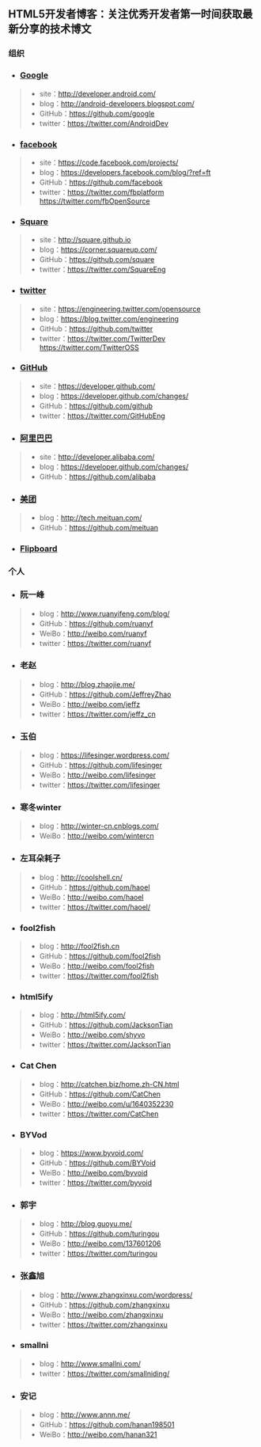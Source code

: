 ## HTML5开发者博客：关注优秀开发者第一时间获取最新分享的技术博文
### 组织

* ### [Google](https://developers.google.com/)
> * site：http://developer.android.com/
> * blog：http://android-developers.blogspot.com/
> * GitHub：https://github.com/google
> * twitter：https://twitter.com/AndroidDev

* ### [facebook](https://developers.facebook.com/)
> * site：https://code.facebook.com/projects/
> * blog：https://developers.facebook.com/blog/?ref=ft
> * GitHub：https://github.com/facebook
> * twitter：https://twitter.com/fbplatform    https://twitter.com/fbOpenSource

* ### [Square](http://square.github.io)
> * site：http://square.github.io
> * blog：https://corner.squareup.com/
> * GitHub：https://github.com/square
> * twitter：https://twitter.com/SquareEng  

* ### [twitter](https://dev.twitter.com/)
> * site：https://engineering.twitter.com/opensource
> * blog：https://blog.twitter.com/engineering
> * GitHub：https://github.com/twitter
> * twitter：https://twitter.com/TwitterDev
https://twitter.com/TwitterOSS

* ### [GitHub](https://developer.github.com/)
> * site：https://developer.github.com/
> * blog：https://developer.github.com/changes/
> * GitHub：https://github.com/github
> * twitter：https://twitter.com/GitHubEng

* ### [阿里巴巴](http://developer.alibaba.com/)
> * site：http://developer.alibaba.com/
> * blog：https://developer.github.com/changes/
> * GitHub：https://github.com/alibaba

* ### [美团](http://tech.meituan.com/)
> * blog：http://tech.meituan.com/
> * GitHub：https://github.com/meituan

* ### [Flipboard](https://github.com/Flipboard)

### 个人

* ### 阮一峰
> * blog：http://www.ruanyifeng.com/blog/
> * GitHub：https://github.com/ruanyf
> * WeiBo：http://weibo.com/ruanyf
> * twitter：https://twitter.com/ruanyf

* ### 老赵
> * blog：http://blog.zhaojie.me/
> * GitHub：https://github.com/JeffreyZhao
> * WeiBo：http://weibo.com/jeffz
> * twitter：https://twitter.com/jeffz_cn

* ### 玉伯
> * blog：https://lifesinger.wordpress.com/
> * GitHub：https://github.com/lifesinger
> * WeiBo：http://weibo.com/lifesinger
> * twitter：https://twitter.com/lifesinger

* ### 寒冬winter
> * blog：http://winter-cn.cnblogs.com/
> * WeiBo：http://weibo.com/wintercn

* ### 左耳朵耗子
> * blog：http://coolshell.cn/
> * GitHub：https://github.com/haoel
> * WeiBo：http://weibo.com/haoel
> * twitter：https://twitter.com/haoel/

* ### fool2fish
> * blog：http://fool2fish.cn
> * GitHub：https://github.com/fool2fish
> * WeiBo：http://weibo.com/fool2fish
> * twitter：https://twitter.com/fool2fish

* ### html5ify
> * blog：http://html5ify.com/
> * GitHub：https://github.com/JacksonTian
> * WeiBo：http://weibo.com/shyvo
> * twitter：https://twitter.com/JacksonTian

* ### Cat Chen
> * blog：http://catchen.biz/home.zh-CN.html
> * GitHub：https://github.com/CatChen
> * WeiBo：http://weibo.com/u/1640352230
> * twitter：https://twitter.com/CatChen

* ### BYVod
> * blog：https://www.byvoid.com/
> * GitHub：https://github.com/BYVoid
> * WeiBo：http://weibo.com/byvoid
> * twitter：https://twitter.com/byvoid

* ### 郭宇
> * blog：http://blog.guoyu.me/
> * GitHub：https://github.com/turingou
> * WeiBo：http://weibo.com/137601206
> * twitter：https://twitter.com/turingou

* ### 张鑫旭
> * blog：http://www.zhangxinxu.com/wordpress/
> * GitHub：https://github.com/zhangxinxu
> * WeiBo：http://weibo.com/zhangxinxu
> * twitter：https://twitter.com/zhangxinxu

* ### smallni
> * blog：http://www.smallni.com/
> * twitter：https://twitter.com/smallniding/

* ### 安记
> * blog：http://www.annn.me/
> * GitHub：https://github.com/hanan198501
> * WeiBo：http://weibo.com/hanan321

